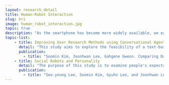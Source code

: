 ```yaml
---
layout: research_detail
title: Human-Robot Interaction
slug: hri
image: human_robot_interaction.jpg
topic: true
description: "As the smartphone has become more widely available, we easily take photos and upload them online to share with others. Photographs are abundant, but they are not used properly, even though they provide meaningful information about the social scenes of our daily lives. To address this issue, Histogram was created as a new interface for displaying and sharing location-related photographs chronologically to trace the changes in a location. The prototype of this system is mobile-optimized to encourage users to easily upload photos with their smartphones, so that the system can be run through social cooperative work."
topic-list:
    - title: Improving User Research Methods using Conversational Agents
      detail: "This study aims to explore the feasibility of a text-based virtual agent as a new survey method to overcome the web survey’s common response quality problems, which are caused by respondents’ inattention. To this end, we conducted a 2 (platform: web vs. chatbot) × 2 (conversational style: formal vs. casual) experiment. We used satisficing theory to compare the responses’ data quality. We found that the participants in the chatbot survey, as compared to those in the web survey, were more likely to produce differentiated responses and were less likely to satisfice; the chatbot survey thus resulted in higher-quality data. Moreover, when a casual conversational style is used, the participants were less likely to satisfice–although such effects were only found in the chatbot condition. These results imply that conversational interactivity occurs when a chat interface is accompanied by messages with effective tone. Based on an analysis of the qualitative responses, we also showed that a chatbot could perform part of a human interviewer’s role by applying effective communication strategies."
      publication:
        - title: "Soomin Kim, Joonhwan Lee, Gahgene Gweon. Comparing Data from Chatbot and Web Surveys: Effects of Platform and Conversational Style on Survey Response Quality. ACM Conference on Human Factors in Computing Systems (CHI 2019)."
    - title: Social Robots and Personality
      detail: "The purpose of this study is to examine people's expectations and preferences for a robot's personality based on the tasks the robot is performing. We conducted an interview followed by a survey. In the semi-structured interview, we classified four categories of tasks expected to be completed by robots: social, office, service, and physical. Based on these results, we conducted a survey of 381 participants to examine which types of personality people expect robots to display depending on the task the robot performs. Depending on the tasks, the personalities of extraversion, conscientiousness, and openness showed significantly different values. The results imply that robots? personal traits need to be designed differently based on different task types. With our study's results, robot designers can better develop the social and emotional aspects of robots. Such improvements would result in better communication between users and robots, and in the users? perceptions of their needs being satisfied."
      publication:
        - title: "Seo-young Lee, Soomin Kim, Gyuho Lee, and Joonhwan Lee. Robots in Diverse Contexts: Effects of Robots Tasks on Expected Personality. Companion of the 2018 ACM/IEEE International Conference on Human-Robot Interaction (HRI '18)."
---
```

